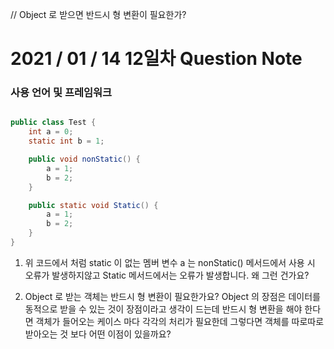 // Object 로 받으면 반드시 형 변환이 필요한가?

# 2021 / 01 / 14 12일차 Question Note


### 사용 언어 및 프레임워크
```java

public class Test {
    int a = 0;
    static int b = 1;

    public void nonStatic() {
        a = 1;
        b = 2;
    }

    public static void Static() {
        a = 1;
        b = 2;
    }
}
```

1. 위 코드에서 처럼 static 이 없는 멤버 변수 a 는 nonStatic() 메서드에서 사용 시 오류가 발생하지않고
   Static 메서드에서는 오류가 발생합니다. 왜 그런 건가요?

2. Object 로 받는 객체는 반드시 형 변환이 필요한가요?
   Object 의 장점은 데이터를 동적으로 받을 수 있는 것이 장점이라고 생각이 드는데
   반드시 형 변환을 해야 한다면 객체가 들어오는 케이스 마다 각각의 처리가 필요한데
   그렇다면 객체를 따로따로 받아오는 것 보다 어떤 이점이 있을까요?
